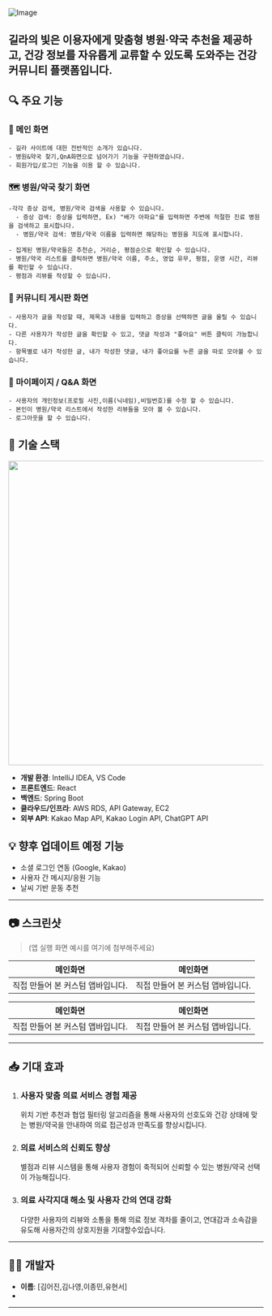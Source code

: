 ![Image](https://github.com/user-attachments/assets/f9dedda1-7e64-41b4-8e89-cb54267bba1f)
## **길라의 빛**은 이용자에게 **맞춤형 병원·약국 추천**을 제공하고, **건강 정보를 자유롭게 교류**할 수 있도록 도와주는 **건강 커뮤니티 플랫폼**입니다.

## 🔍 주요 기능

### 🏥 메인 화면  
```
- 길라 사이트에 대한 전반적인 소개가 있습니다.
- 병원&약국 찾기,QnA화면으로 넘어가기 기능을 구현하였습니다.
- 회원가입/로그인 기능을 이용 할 수 있습니다.
```
### 🗺️ 병원/약국 찾기 화면  
```
-각각 증상 검색, 병원/약국 검색을 사용할 수 있습니다.
  - 증상 검색: 증상을 입력하면, Ex) "배가 아파요"를 입력하면 주변에 적절한 진료 병원을 검색하고 표시합니다.
  - 병원/약국 검색: 병원/약국 이름을 입력하면 해당하는 병원을 지도에 표시합니다.

- 집계된 병원/약국들은 추천순, 거리순, 평점순으로 확인할 수 있습니다.
- 병원/약국 리스트를 클릭하면 병원/약국 이름, 주소, 영업 유무, 평점, 운영 시간, 리뷰를 확인할 수 있습니다.
- 평점과 리뷰를 작성할 수 있습니다.
```
### 💬 커뮤니티 게시판 화면  
```
- 사용자가 글을 작성할 때, 제목과 내용을 입력하고 증상을 선택하면 글을 올릴 수 있습니다.
- 다른 사용자가 작성한 글을 확인할 수 있고, 댓글 작성과 "좋아요" 버튼 클릭이 가능합니다.
- 항목별로 내가 작성한 글, 내가 작성한 댓글, 내가 좋아요를 누른 글을 따로 모아볼 수 있습니다.
```
### 👤 마이페이지 / Q&A 화면 
```
- 사용자의 개인정보(프로필 사진,이름(닉네임),비밀번호)를 수정 할 수 있습니다.
- 본인이 병원/약국 리스트에서 작성한 리뷰들을 모아 볼 수 있습니다.
- 로그아웃을 할 수 있습니다.

```

## 🚀 기술 스택
<img src="https://github.com/user-attachments/assets/443c2fc0-256e-4466-8bb6-c1761ff35d95" width="600" />

- **개발 환경**: IntelliJ IDEA, VS Code  
- **프론트엔드**: React  
- **백엔드**: Spring Boot  
- **클라우드/인프라**: AWS RDS, API Gateway, EC2  
- **외부 API**: Kakao Map API, Kakao Login API, ChatGPT API



## 💡 향후 업데이트 예정 기능

- 소셜 로그인 연동 (Google, Kakao)
- 사용자 간 메시지/응원 기능
- 날씨 기반 운동 추천

---

## 📷 스크린샷
> (앱 실행 화면 예시를 여기에 첨부해주세요)

| 메인화면                                  | 메인화면                                  | 
| ---------------------------------------------- |---------------------------------------------- | 
|직접 만들어 본 커스텀 앱바입니다.               |직접 만들어 본 커스텀 앱바입니다.                |

| 메인화면                                  | 메인화면                                  | 
| ---------------------------------------------- |---------------------------------------------- | 
|직접 만들어 본 커스텀 앱바입니다.               |직접 만들어 본 커스텀 앱바입니다.                |
---

## 📥 기대 효과
1. ### 사용자 맞춤 의료 서비스 경험 제공
    위치 기반 추천과 협업 필터링 알고리즘을 통해 사용자의 선호도와 건강 상태에 맞는 병원/약국을 안내하여 의료 접근성과 만족도를 향상시킵니다.

2. ### 의료 서비스의 신뢰도 향상
    별점과 리뷰 시스템을 통해 사용자 경험이 축적되어 신뢰할 수 있는 병원/약국 선택이 가능해집니다.


3. ### 의료 사각지대 해소 및 사용자 간의 연대 강화
    다양한 사용자의 리뷰와 소통을 통해 의료 정보 격차를 줄이고, 연대감과 소속감을 유도해 사용자간의 상호지원을 기대할수있습니다.


---

## 🧑‍💻 개발자

- **이름**: [김어진,김나영,이종민,유현서]
- 

---

